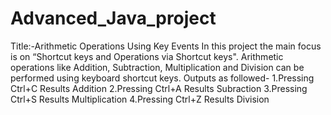 # Advanced_Java_project
Title:-Arithmetic Operations Using Key Events
In this project the main focus is on “Shortcut keys and Operations via Shortcut keys".
Arithmetic operations like Addition, Subtraction, Multiplication and Division can be performed using keyboard shortcut keys.
Outputs as followed-
 1.Pressing Ctrl+C Results Addition
 2.Pressing Ctrl+A Results Subraction
 3.Pressing Ctrl+S Results Multiplication
 4.Pressing Ctrl+Z Results Division
